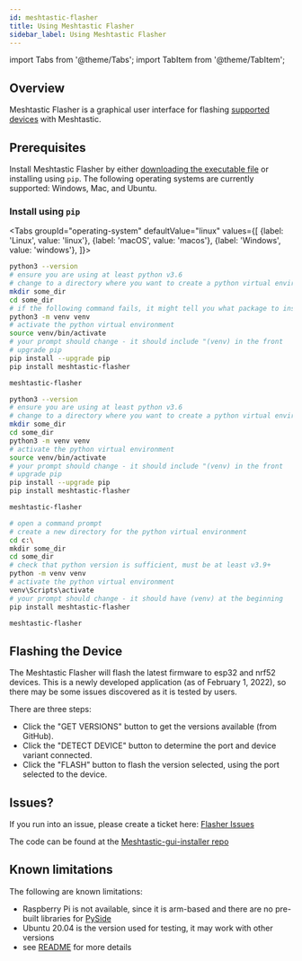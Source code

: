 ```yaml
---
id: meshtastic-flasher
title: Using Meshtastic Flasher
sidebar_label: Using Meshtastic Flasher
---
```

import Tabs from '@theme/Tabs';
import TabItem from '@theme/TabItem';

## Overview

Meshtastic Flasher is a graphical user interface for flashing [supported devices](/docs/hardware) with Meshtastic.

## Prerequisites

Install Meshtastic Flasher by either [downloading the executable file](https://github.com/meshtastic/Meshtastic-gui-installer/releases) or installing using `pip`. The following operating systems are currently supported: Windows, Mac, and Ubuntu.

### Install using `pip`
<Tabs
groupId="operating-system"
defaultValue="linux"
values={[
{label: 'Linux', value: 'linux'},
{label: 'macOS', value: 'macos'},
{label: 'Windows', value: 'windows'},
]}>
  <TabItem value="linux">

  ```bash title="Install Meshtastic Flasher"
  python3 --version
  # ensure you are using at least python v3.6
  # change to a directory where you want to create a python virtual environment
  mkdir some_dir
  cd some_dir
  # if the following command fails, it might tell you what package to install
  python3 -m venv venv
  # activate the python virtual environment
  source venv/bin/activate
  # your prompt should change - it should include "(venv) in the front
  # upgrade pip
  pip install --upgrade pip
  pip install meshtastic-flasher
  ```

  ```bash title="Running Meshtastic Flasher"
  meshtastic-flasher
  ```

  </TabItem>
  <TabItem value="macos">

  ```bash title="Install Meshtastic Flasher"
  python3 --version
  # ensure you are using at least python v3.6
  # change to a directory where you want to create a python virtual environment
  mkdir some_dir
  cd some_dir
  python3 -m venv venv
  # activate the python virtual environment
  source venv/bin/activate
  # your prompt should change - it should include "(venv) in the front
  # upgrade pip
  pip install --upgrade pip
  pip install meshtastic-flasher
  ```

  ```bash title="Running Meshtastic Flasher"
  meshtastic-flasher
  ```

  </TabItem>
  <TabItem value="windows">

  ```bash title="Install Meshtastic Flasher"
  # open a command prompt
  # create a new directory for the python virtual environment
  cd c:\
  mkdir some_dir
  cd some_dir
  # check that python version is sufficient, must be at least v3.9+
  python -m venv venv
  # activate the python virtual environment
  venv\Scripts\activate
  # your prompt should change - it should have (venv) at the beginning
  pip install meshtastic-flasher
  ```

  ```bash title="Running Meshtastic Flasher"
  meshtastic-flasher
  ```

  </TabItem>
</Tabs>

## Flashing the Device

The Meshtastic Flasher will flash the latest firmware to esp32 and nrf52 devices. This is a newly developed application (as of February 1, 2022), so there may be some issues discovered as it is tested by users.

There are three steps:

* Click the "GET VERSIONS" button to get the versions available (from GitHub).
* Click the "DETECT DEVICE" button to determine the port and device variant connected.
* Click the "FLASH" button to flash the version selected, using the port selected to the device.

## Issues?

If you run into an issue, please create a ticket here: [Flasher Issues](https://github.com/meshtastic/Meshtastic-gui-installer/issues)

The code can be found at the [Meshtastic-gui-installer repo](https://github.com/meshtastic/Meshtastic-gui-installer)

## Known limitations

The following are known limitations:

* Raspberry Pi is not available, since it is arm-based and there are no pre-built libraries for [PySide](https://wiki.qt.io/Qt_for_Python)
* Ubuntu 20.04 is the version used for testing, it may work with other versions
* see [README](https://github.com/meshtastic/Meshtastic-gui-installer/blob/master/README.md) for more details
